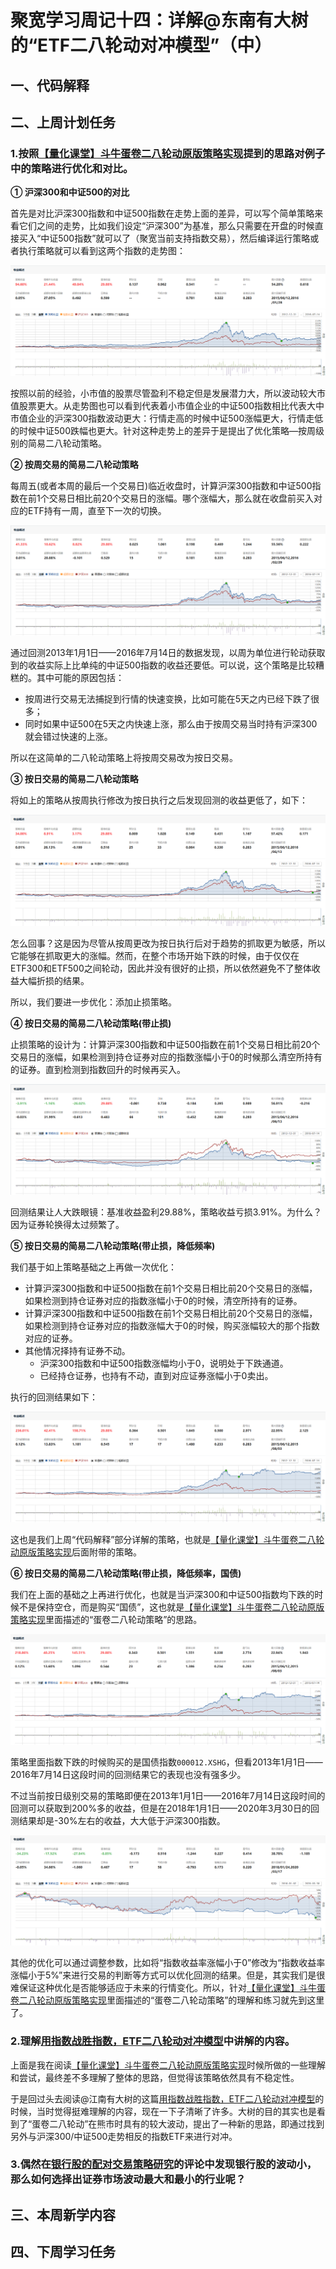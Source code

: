 # 聚宽学习周记十四：详解@东南有大树的“ETF二八轮动对冲模型”（中）

## 一、代码解释


## 二、上周计划任务

### 1.按照[【量化课堂】斗牛蛋卷二八轮动原版策略实现](https://www.joinquant.com/view/community/detail/9434c4a9c9482c7d1071be947dd3558a?type=1)提到的思路对例子中的策略进行优化和对比。

**① 沪深300和中证500的对比**

首先是对比沪深300指数和中证500指数在走势上面的差异，可以写个简单策略来看它们之间的走势，比如我们设定“沪深300”为基准，那么只需要在开盘的时候直接买入“中证500指数”就可以了（聚宽当前支持指数交易），然后编译运行策略或者执行策略就可以看到这两个指数的走势图：

![](./1-hs300-zz500-comparison.PNG)

按照以前的经验，小市值的股票尽管盈利不稳定但是发展潜力大，所以波动较大市值股票更大。从走势图也可以看到代表着小市值企业的中证500指数相比代表大中市值企业的沪深300指数波动更大：行情走高的时候中证500涨幅更大，行情走低的时候中证500跌幅也更大。针对这种走势上的差异于是提出了优化策略—按周级别的简易二八轮动策略。

**② 按周交易的简易二八轮动策略**

每周五(或者本周的最后一个交易日)临近收盘时，计算沪深300指数和中证500指数在前1个交易日相比前20个交易日的涨幅。哪个涨幅大，那么就在收盘前买入对应的ETF持有一周，直至下一次的切换。

![](./2-simple-weekly-exchange.PNG)

通过回测2013年1月1日——2016年7月14日的数据发现，以周为单位进行轮动获取到的收益实际上比单纯的中证500指数的收益还要低。可以说，这个策略是比较糟糕的。其中可能的原因包括：

- 按周进行交易无法捕捉到行情的快速变换，比如可能在5天之内已经下跌了很多；
- 同时如果中证500在5天之内快速上涨，那么由于按周交易当时持有沪深300就会错过快速的上涨。

所以在这简单的二八轮动策略上将按周交易改为按日交易。

**③ 按日交易的简易二八轮动策略**

将如上的策略从按周执行修改为按日执行之后发现回测的收益更低了，如下：

![](./3-simple-daily-exchange.PNG)

怎么回事？这是因为尽管从按周更改为按日执行后对于趋势的抓取更为敏感，所以它能够在抓取更大的涨幅。然而，在整个市场开始下跌的时候，由于仅仅在ETF300和ETF500之间轮动，因此并没有很好的止损，所以依然避免不了整体收益大幅折损的结果。

所以，我们要进一步优化：添加止损策略。

**④ 按日交易的简易二八轮动策略(带止损)**

止损策略的设计为：计算沪深300指数和中证500指数在前1个交易日相比前20个交易日的涨幅，如果检测到持仓证券对应的指数涨幅小于0的时候那么清空所持有的证券。直到检测到指数回升的时候再买入。

![](./4-simple-daily-exchange-with-avoidloss.PNG)

回测结果让人大跌眼镜：基准收益盈利29.88%，策略收益亏损3.91%。为什么？因为证券轮换得太过频繁了。

**⑤ 按日交易的简易二八轮动策略(带止损，降低频率)**

我们基于如上策略基础之上再做一次优化：

- 计算沪深300指数和中证500指数在前1个交易日相比前20个交易日的涨幅，如果检测到持仓证券对应的指数涨幅小于0的时候，清空所持有的证券。
- 计算沪深300指数和中证500指数在前1个交易日相比前20个交易日的涨幅，如果检测到持仓证券对应的指数涨幅大于0的时候，购买涨幅较大的那个指数对应的证券。
- 其他情况择持有证券不动。
  - 沪深300指数和中证500指数涨幅均小于0，说明处于下跌通道。
  - 已经持仓证券，也持有不动，直到对应证券涨幅小于0卖出。

执行的回测结果如下：

![](./5-simple-daily-exchange-with-avoidloss-reducefrequency.PNG)

这也是我们上周“代码解释”部分详解的策略，也就是[【量化课堂】斗牛蛋卷二八轮动原版策略实现](https://www.joinquant.com/view/community/detail/9434c4a9c9482c7d1071be947dd3558a?type=1)后面附带的策略。

**⑥ 按日交易的简易二八轮动策略(带止损，降低频率，国债)**

我们在上面的基础之上再进行优化，也就是当沪深300和中证500指数均下跌的时候不是保持空仓，而是购买“国债”，这也就是[【量化课堂】斗牛蛋卷二八轮动原版策略实现](https://www.joinquant.com/view/community/detail/9434c4a9c9482c7d1071be947dd3558a?type=1)里面描述的“蛋卷二八轮动策略”的思路。

![](./6-simple-daily-exchange-with-avoidloss-reducefrequency-bond.PNG)

策略里面指数下跌的时候购买的是国债指数`000012.XSHG`，但看2013年1月1日——2016年7月14日这段时间的回测结果它的表现也没有强多少。

不过当前按日级别交易的策略即便在2013年1月1日——2016年7月14日这段时间的回测可以获取到200%多的收益，但是在2018年1月1日——2020年3月30日的回测结果却是-30%左右的收益，大大低于沪深300指数。

![](./6-simple-daily-exchange-with-avoidloss-reducefrequency-bond-newtime.PNG)

其他的优化可以通过调整参数，比如将“指数收益率涨幅小于0”修改为“指数收益率涨幅小于5%”来进行交易的判断等方式可以优化回测的结果。但是，其实我们是很难保证这种优化是否能够适应于未来的行情变化。所以，针对[【量化课堂】斗牛蛋卷二八轮动原版策略实现](https://www.joinquant.com/view/community/detail/9434c4a9c9482c7d1071be947dd3558a?type=1)里面描述的“蛋卷二八轮动策略”的理解和练习就先到这里了。


### 2.理解[用指数战胜指数，ETF二八轮动对冲模型](https://www.joinquant.com/view/community/detail/19490)中讲解的内容。

上面是我在阅读[【量化课堂】斗牛蛋卷二八轮动原版策略实现](https://www.joinquant.com/view/community/detail/9434c4a9c9482c7d1071be947dd3558a?type=1)时候所做的一些理解和尝试，最终差不多理解了整体的思路，但觉得该策略依然具有不稳定性。

于是回过头去阅读@江南有大树的这篇[用指数战胜指数，ETF二八轮动对冲模型](https://www.joinquant.com/view/community/detail/19490)的时候，当时觉得挺难理解的内容，现在一下子清晰了许多。大树的目的其实也是看到了“蛋卷二八轮动”在熊市时具有的较大波动，提出了一种新的思路，即通过找到另外与沪深300/中证500走势相反的指数ETF来进行对冲。



### 3.偶然在[银行股的配对交易策略研究](https://www.joinquant.com/view/community/detail/b80e9e60d6f39fa6c8e3b4cb3af4a07f?page=1#90895)的评论中发现银行股的波动小，那么如何选择出证券市场波动最大和最小的行业呢？



## 三、本周新学内容



## 四、下周学习任务
